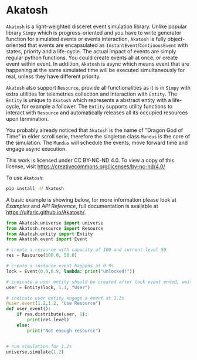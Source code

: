 # Akatosh

`Akatosh` is a light-weighted disceret event simulation library. Unlike popular library `Simpy` which is progress-oriented and you have to write generator function for simulated events or events interaction, `Akatosh` is fully object-oriented that events are encapsulated as `InstantEvent`/`ContinousEvent` with states, priority and a life-cycle. The actual impact of events are simply regular python functions. You could create events all at once, or create event within event. In addition, `Akatosh` is async which means event that are happening at the same simulated time will be executed simultaneously for real, unless they have different priority.

`Akatosh` also support `Resource`, provide all functionalities as it is in `Simpy` with extra utilities for telemetries collection and interaction with `Entity`. The `Entity` is unique to `Akatosh` which represents a abstract entity with a life-cycle, for example a follower. The `Entity` supports utility functions to interact with `Resource` and automatically releases all its occupied resources upon termination.

You probably already noticed that `Akatosh` is the name of "Dragon God of Time" in elder scroll serie, therefore the singleton class `Mundus` is the core of the simulation. The `Mundus` will schedule the events, move forward time and engage async execution.

This work is licensed under CC BY-NC-ND 4.0. To view a copy of this license, visit <https://creativecommons.org/licenses/by-nc-nd/4.0/>

To use `Akatosh`:

```bash
pip install -U Akatosh
```

A basic example is showing below, for more information please look at *Examples* and *API Reference*, full documentation is available at https://ulfaric.github.io/Akatosh/.

```py
from Akatosh.universe import universe
from Akatosh.resource import Resource
from Akatosh.entity import Entity
from Akatosh.event import Event

# create a resource with capacity of 100 and current level 50
res = Resource(100.0, 50.0)

# create a instance event happens at 0.9s
lock = Event(0.9,0.9, lambda: print("Unlocked!"))

# indicate a user entity should be created after lock event ended, wait till 1.1s.
user = Entity(lock, 1.1, "User")

# indicate user entity engage a event at 1.2s
@user.event(1.2,1.2, "Use Resource")
def user_event():
    if res.distribute(user, 1):
        print(res.level)
    else:
        print("Not enough resource")


# run simulation for 1.2s
universe.simulate(1.2)
```
